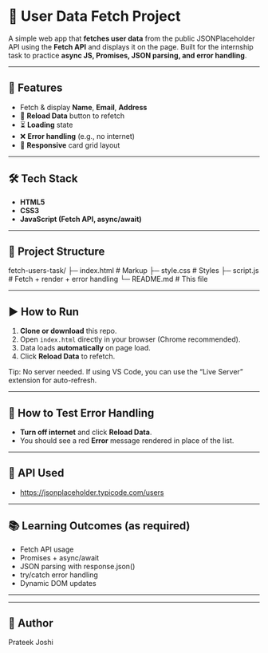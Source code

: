 # 📌 User Data Fetch Project

A simple web app that **fetches user data** from the public JSONPlaceholder API using the **Fetch API** and displays it on the page. Built for the internship task to practice **async JS, Promises, JSON parsing, and error handling**.

---

## 🚀 Features
- Fetch & display **Name**, **Email**, **Address**
- 🔄 **Reload Data** button to refetch
- ⏳ **Loading** state
- ❌ **Error handling** (e.g., no internet)
- 📱 **Responsive** card grid layout

---

## 🛠 Tech Stack
- **HTML5**
- **CSS3**
- **JavaScript (Fetch API, async/await)**

---

## 📂 Project Structure
fetch-users-task/
├─ index.html     # Markup
├─ style.css      # Styles
├─ script.js      # Fetch + render + error handling
└─ README.md      # This file

---

## ▶️ How to Run
1. **Clone or download** this repo.
2. Open `index.html` directly in your browser (Chrome recommended).
3. Data loads **automatically** on page load.
4. Click **Reload Data** to refetch.

Tip: No server needed. If using VS Code, you can use the “Live Server” extension for auto-refresh.

---

## 🧪 How to Test Error Handling
- **Turn off internet** and click **Reload Data**.
- You should see a red **Error** message rendered in place of the list.

---

## 🔗 API Used
- https://jsonplaceholder.typicode.com/users

---

## 📚 Learning Outcomes (as required)
- Fetch API usage
- Promises + async/await
- JSON parsing with response.json()
- try/catch error handling
- Dynamic DOM updates

---

---


## 👤 Author
Prateek Joshi
